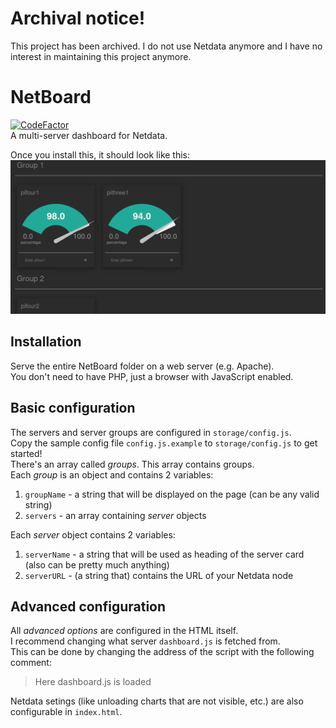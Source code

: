 # Archival notice!
This project has been archived. I do not use Netdata anymore and I have no interest in maintaining this project anymore.

# NetBoard
[![CodeFactor](https://www.codefactor.io/repository/github/satcom886/netboard/badge)](https://www.codefactor.io/repository/github/satcom886/netboard)  
A multi-server dashboard for Netdata.

Once you install this, it should look like this:  
![Screenshot](screenshot.png)

## Installation
Serve the entire NetBoard folder on a web server (e.g. Apache).  
You don't need to have PHP, just a browser with JavaScript enabled.

## Basic configuration
The servers and server groups are configured in `storage/config.js`.  
Copy the sample config file `config.js.example` to `storage/config.js` to get started!  
There's an array called *groups*. This array contains groups.  
Each *group* is an object and contains 2 variables:
1. `groupName` - a string that will be displayed on the page (can be any valid string)
1. `servers` - an array containing *server* objects  

Each *server* object contains 2 variables:
1. `serverName` - a string that will be used as heading of the server card (also can be pretty much anything)
1. `serverURL` - (a string that) contains the URL of your Netdata node  

## Advanced configuration
All *advanced options* are configured in the HTML itself.  
I recommend changing what server `dashboard.js` is fetched from.  
This can be done by changing the address of the script with the following comment:
> Here dashboard.js is loaded  

Netdata setings (like unloading charts that are not visible, etc.) are also configurable in `index.html`.  
